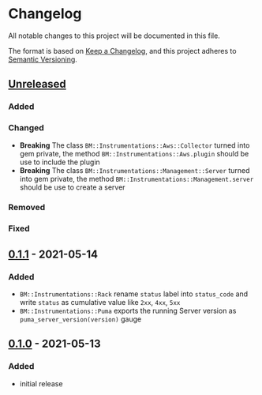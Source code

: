 # Changelog

All notable changes to this project will be documented in this file.

The format is based on [Keep a Changelog](https://keepachangelog.com/en/1.0.0/),
and this project adheres to [Semantic Versioning](https://semver.org/spec/v2.0.0.html).

## [Unreleased]

### Added

### Changed

- __Breaking__ The class `BM::Instrumentations::Aws::Collector` turned into gem private,
  the method `BM::Instrumentations::Aws.plugin` should be use to include the plugin
- __Breaking__ The class `BM::Instrumentations::Management::Server` turned into gem private,
  the method `BM::Instrumentations::Management.server` should be use to create a server

### Removed

### Fixed

## [0.1.1] - 2021-05-14

### Added
- `BM::Instrumentations::Rack` rename `status` label into `status_code` and write `status` as cumulative value
  like `2xx`, `4xx`, `5xx`
- `BM::Instrumentations::Puma` exports the running Server version as `puma_server_version(version)` gauge

## [0.1.0] - 2021-05-13

### Added
- initial release

[unreleased]: https://github.com/bookmate/bm-instrumentations/compare/v0.1.1...HEAD
[0.1.1]: https://github.com/bookmate/bm-instrumentations/compare/v0.1.0...v0.1.1
[0.1.0]: https://github.com/bookmate/bm-instrumentations/releases/tag/v0.1.0
